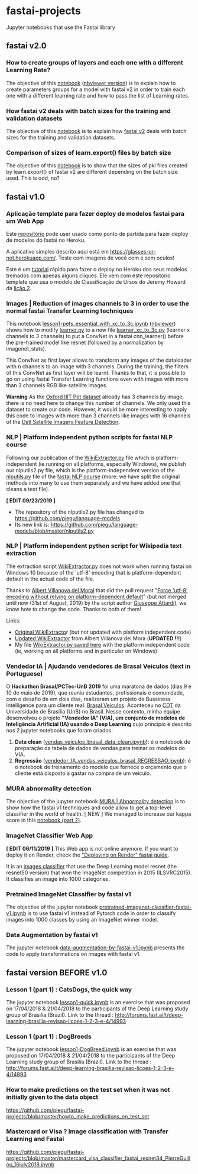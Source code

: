 # fastai-projects
Jupyter notebooks that use the Fastai library

## fastai v2.0

### How to create groups of layers and each one with a different Learning Rate?

The objective of this [notebook](https://github.com/piegu/fastai-projects/blob/master/groups_layers_different_learning_rates_fastaiv2.ipynb) ([nbviewer version](https://nbviewer.jupyter.org/github/piegu/fastai-projects/blob/master/groups_layers_different_learning_rates_fastaiv2.ipynb)) is to explain how to create parameters groups for a model with fastai v2 in order to train each one with a different learning rate and how to pass the list of Learning rates.

### How fastai v2 deals with batch sizes for the training and validation datasets

The objective of this [notebook](https://github.com/piegu/fastai-projects/blob/master/fastaiv2_batchsize_training_validation_datasets.ipynb) is to explain how [fastai v2](https://github.com/fastai/fastai2) deals with batch sizes for the training and validation datasets.

### Comparison of sizes of learn.export() files by batch size
The objective of this [notebook](https://github.com/piegu/fastai-projects/blob/master/learn_export_files_by_batchsize_fastaiv2.ipynb) is to show that the sizes of pkl files created by learn.export() of fastai v2 are different depending on the batch size used. This is odd, no?

## fastai v1.0

### Aplicação template para fazer deploy de modelos fastai para um Web App
Este [repositório](https://github.com/piegu/glasses-or-not) pode user usado como ponto de partida para fazer deploy de modelos do fastai no Heroku.

A aplicativo simples descrito aqui está em https://glasses-or-not.herokuapp.com/. Teste com imagens de você com e sem oculos!

Este é um [tutorial](https://github.com/piegu/glasses-or-not/blob/master/tutorial/Web_app_fastai.md) rápido para fazer o deploy no Heroku dos seus modelos treinados com apenas alguns cliques. Ele vem com este repositório template que usa o modelo de Classificação de Ursos do Jeremy Howard da [lição 2](https://www.youtube.com/watch?v=Egp4Zajhzog&feature=youtu.be).

### Images | Reduction of images channels to 3 in order to use the normal fastai Transfer Learning techniques
This notebook [lesson1-pets_essential_with_xc_to_3c.ipynb](https://github.com/piegu/fastai-projects/blob/master/lesson1-pets_essential_with_xc_to_3c.ipynb) ([nbviewer](https://nbviewer.jupyter.org/github/piegu/fastai-projects/blob/master/lesson1-pets_essential_with_xc_to_3c.ipynb)) shows how to modify [learner.py](https://github.com/fastai/fastai/blob/master/fastai/vision/learner.py) to a new file [learner_xc_to_3c.py](https://github.com/piegu/fastai-projects/blob/master/learner_xc_to_3c.py) (learner x channels to 3 channels) to put a ConvNet in a fastai cnn_learner() before the pre-trained model like resnet (followed by a normalization by imagenet_stats).

This ConvNet as first layer allows to transform any images of the dataloader with n channels to an image with 3 channels. During the training, the filters of this ConvNet as first layer will be learnt. Thanks to that, it is possible to go on using fastai Transfer Learning functions even with images with more than 3 channels RGB like satellite images.

**Warning** As the [Oxford IIIT Pet dataset](http://www.robots.ox.ac.uk/~vgg/data/pets/) already has 3 channels by image, there is no need here to change this number of channels. We only used this dataset to create our code. However, it would be more interesting to apply this code to images with more than 3 channels like images with 16 channels of the [Dstl Satellite Imagery Feature Detection](https://www.kaggle.com/c/dstl-satellite-imagery-feature-detection/).

### NLP | Platform independent python scripts for fastai NLP course
Following our publication of the [WikiExtractor.py](https://github.com/piegu/fastai-projects/blob/master/WikiExtractor.py) file which is platform-independent (ie running on all platforms, especially Windows), we publish our nlputils2.py file, which is the platform-independent version of the [nlputils.py](https://github.com/fastai/course-nlp/blob/master/nlputils.py) file of the [fastai NLP course](https://www.fast.ai/2019/07/08/fastai-nlp/) (more: we have split the original methods into many to use them separately and we have added one that cleans a text file).

**[ EDIT 09/23/2019 ]**
- The repository of the nlputils2.py file has changed to https://github.com/piegu/language-models
- Its new link is: https://github.com/piegu/language-models/blob/master/nlputils2.py

### NLP | Platform independent python script for Wikipedia text extraction 
The extraction script [WikiExtractor.py](https://github.com/attardi/wikiextractor/blob/master/WikiExtractor.py) does not work when running fastai on Windows 10 because of the 'utf-8' encoding that is platform-dependent default in the actual code of the file.

Thanks to [Albert Villanova del Moral](https://github.com/albertvillanova) that did the pull request "[Force 'utf-8' encoding without relying on platform-dependent default](https://github.com/attardi/wikiextractor/pull/183/files)" (but not merged until now (31st of August, 2019) by the script author [Giuseppe Attardi](https://github.com/attardi)), we know how to change the code. Thanks to both of them!

Links:
- [Original WikiExtracto](https://github.com/attardi/wikiextractor)r (but not updated with platform independent code)
- [Updated WikiExtractor](https://github.com/albertvillanova/wikiextractor/tree/fix) from Albert Villanova del Mora (**UPDATED !!!**)
- My file [WikiExtractor.py saved here](https://github.com/piegu/fastai-projects/blob/master/WikiExtractor.py) with the platform independent code (ie, working on all platforms and in particular on Windows)

### Vendedor IA | Ajudando vendedores de Brasal Veículos (text in Portuguese)
O **Hackathon Brasal/PCTec-UnB 2019** foi uma maratona de dados (dias 9 e 10 de maio de 2019), que reuniu estudantes, profissionais e comunidade, com o desafio de em dois dias, realizaram um projeto de Bussiness Intelligence para um cliente real: [Brasal Veículos](http://vw.brasal.com.br/). Aconteceu no [CDT](http://www.cdt.unb.br/) da Universidade de Brasília (UnB) no Brasil.
Nesse contexto, minha equipe desenvolveu o projeto **"Vendedor IA" (VIA), um conjunto de modelos de Inteligência Artificial (IA) usando o Deep Learning** cujo princípio é descrito nos 2 jupyter notebooks que foram criados:
1. **Data clean** ([vendas_veiculos_brasal_data_clean.ipynb](https://github.com/piegu/fastai-projects/blob/master/vendas_veiculos_brasal_data_clean.ipynb)): é o notebook de preparação da tabela de dados de vendas para treinar os modelos do VIA.
2. **Regressão** ([vendedor_IA_vendas_veiculos_brasal_REGRESSAO.ipynb](https://github.com/piegu/fastai-projects/blob/master/vendedor_IA_vendas_veiculos_brasal_REGRESSAO.ipynb)): é o notebook de treinamento do modelo que fornece o orçamento que o cliente está disposto a gastar na compra de um veículo.

### MURA abnormality detection
The objective of the jupyter notebook [MURA | Abnormality detection](https://github.com/piegu/fastai-projects/blob/master/MURA_abnormality_detection.ipynb) is to show how the fastai v1 techniques and code allow to get a top-level classifier in the world of health.
[ NEW ] We managed to increase our kappa score in this [notebook (part 2)](https://github.com/piegu/fastai-projects/blob/master/MURA_abnormality_detection-2.ipynb).

### ImageNet Classifier Web App
**[ EDIT 06/11/2019 ]** This Web app is not online anymore. If you want to deploy it on Render, check the ["Deploying on Render" fastai guide](https://course.fast.ai/deployment_render.html).

It is an [images classifier](https://github.com/piegu/fastai-projects/blob/master/Web-Apps/ImageNet-Classifier/README.md) that use the Deep Learning model resnet (the resnet50 version) that won the ImageNet competition in 2015 (ILSVRC2015). It classifies an image into 1000 categories.

### Pretrained ImageNet Classifier by fastai v1
The objective of the jupyter notebook [pretrained-imagenet-classifier-fastai-v1.ipynb](https://github.com/piegu/fastai-projects/blob/master/pretrained-imagenet-classifier-fastai-v1.ipynb) is to use fastai v1 instead of Pytorch code in order to classify images into 1000 classes by using an ImageNet winner model.

### Data Augmentation by fastai v1
The jupyter notebook [data-augmentation-by-fastai-v1.ipynb](https://github.com/piegu/fastai-projects/blob/master/data-augmentation-by-fastai-v1.ipynb) presents the code to apply transformations on images with fastai v1.

## fastai version BEFORE v1.0

### Lesson 1 (part 1) : CatsDogs, the quick way 
The jupyter notebook [lesson1-quick.ipynb](https://github.com/piegu/fastai-projects/blob/master/lesson1-quick.ipynb) is an exercise that was proposed on 17/04/2018 & 21/04/2018 to the participants of the Deep Learning study group of Brasilia (Brazil). 
Link to the thread : http://forums.fast.ai/t/deep-learning-brasilia-revisao-licoes-1-2-3-e-4/14993

### Lesson 1 (part 1) : DogBreeds
The jupyter notebook [lesson1-DogBreed.ipynb](https://github.com/piegu/fastai-projects/blob/master/lesson1-DogBreed.ipynb) is an exercise that was proposed on 17/04/2018 & 21/04/2018 to the participants of the Deep Learning study group of Brasilia (Brazil). 
Link to the thread : http://forums.fast.ai/t/deep-learning-brasilia-revisao-licoes-1-2-3-e-4/14993

### How to make predictions on the test set when it was not initially given to the data object
https://github.com/piegu/fastai-projects/blob/master/howto_make_predictions_on_test_set

### Mastercard or Visa ? Image classification with Transfer Learning and Fastai
https://github.com/piegu/fastai-projects/blob/master/mastercard_visa_classifier_fastai_resnet34_PierreGuillou_16july2018.ipynb
